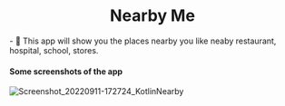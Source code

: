 <h1 align="center">Nearby Me</h1>
- 🌱 This app will show you the places nearby you like neaby restaurant, hospital, school, stores.

<h4>Some screenshots of the app</h4>

![Screenshot_20220911-172724_KotlinNearby](https://user-images.githubusercontent.com/92438772/189526411-266793a0-2a3b-43a3-a722-b28db39d1455.jpg)
